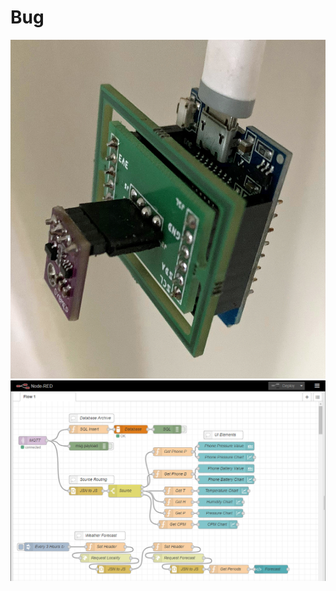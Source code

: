 # Bug

![Alt text](bug-hardware.jpg?raw=true "D1 Mini")
![Alt text](bug-node-red.jpg?raw=true "Node Red")
